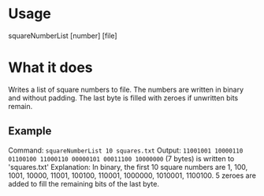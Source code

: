 # Usage

squareNumberList [number] [file]

# What it does

Writes a list of square numbers to file. The numbers are written in binary and without padding. The last byte is filled with zeroes if unwritten bits remain.

## Example

Command: `squareNumberList 10 squares.txt`
Output: `11001001 10000110 01100100 11000110 00000101 00011100 10000000` (7 bytes) is written to 'squares.txt'
Explanation: In binary, the first 10 square numbers are 1, 100, 1001, 10000, 11001, 100100, 110001, 1000000, 1010001, 1100100. 5 zeroes are added to fill the remaining bits of the last byte.

